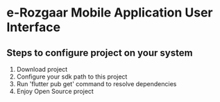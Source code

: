  # e-Rozgaar Mobile Application User Interface

## Steps to configure project on your system
1. Download project 
2. Configure your sdk path to this project
3. Run 'flutter pub get' command to resolve dependencies
4. Enjoy Open Source project

